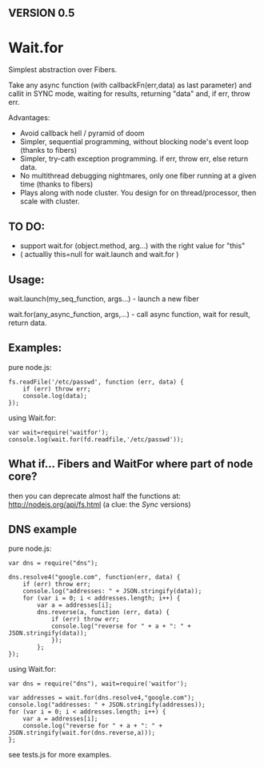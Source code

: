 VERSION 0.5 
--

Wait.for
=======
Simplest abstraction over Fibers.

Take any async function (with callbackFn(err,data) as last parameter) 
and callit in SYNC mode, waiting for results, returning "data" and, if err, throw err.

Advantages:
* Avoid callback hell / pyramid of doom
* Simpler, sequential programming, without blocking node's event loop (thanks to fibers)
* Simpler, try-cath exception programming. if err, throw err, else return data.
* No multithread debugging nightmares, only one fiber running at a given time (thanks to fibers)
* Plays along with node cluster. You design for on thread/processor, then scale with cluster.


TO DO:
--
- support wait.for (object.method, arg...) with the right value for "this"
- ( actualliy this=null for wait.launch and wait.for )

Usage: 
-

   wait.launch(my_seq_function, args...) - launch a new fiber

   wait.for(any_async_function, args,...)  - call async function, wait for result, return data.
   

Examples:
-

pure node.js:

	fs.readFile('/etc/passwd', function (err, data) {
		if (err) throw err;
		console.log(data);
	});


using Wait.for:

	var wait=require('waitfor');
	console.log(wait.for(fd.readfile,'/etc/passwd'));


What if... Fibers and WaitFor where part of node core?
-
then you can deprecate almost half the functions at: http://nodejs.org/api/fs.html
(a clue: the *Sync* versions)


DNS example
--

pure node.js:

	var dns = require("dns");

	dns.resolve4("google.com", function(err, data) {
		if (err) throw err;
		console.log("addresses: " + JSON.stringify(data));
		for (var i = 0; i < addresses.length; i++) {
			var a = addresses[i];
			dns.reverse(a, function (err, data) {
				if (err) throw err;
				console.log("reverse for " + a + ": " + JSON.stringify(data));
				});
    		};
 	});


using Wait.for:

	var dns = require("dns"), wait=require('waitfor');
	
	var addresses = wait.for(dns.resolve4,"google.com");
	console.log("addresses: " + JSON.stringify(addresses));
	for (var i = 0; i < addresses.length; i++) {
		var a = addresses[i];
		console.log("reverse for " + a + ": " + JSON.stringify(wait.for(dns.reverse,a)));
   	};


see tests.js for more examples.
